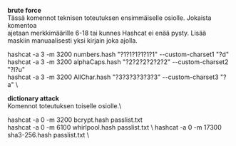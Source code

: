 **brute force**\
Tässä komennot teknisen toteutuksen ensimmäiselle osiolle. Jokaista komentoa\
ajetaan merkkimäärille 6-18 tai kunnes Hashcat ei enää pysty. Lisää\
maskiin manuaalisesti yksi kirjain joka ajolla. 

hashcat -a 3 -m 3200 numbers.hash "?1?1?1?1?1?1" --custom-charset1 "?d" \
hashcat -a 3 -m 3200 alphaCaps.hash "?2?2?2?2?2?2" --custom-charset2 "?l?u" \
hashcat -a 3 -m 3200 AllChar.hash "?3?3?3?3?3?3" --custom-charset3 "?a" \
 

**dictionary attack** \
Komennot toteutuksen toiselle osiolle.\

hashcat -a 0 -m 3200 bcrypt.hash passlist.txt \
hashcat -a 0 -m 6100 whirlpool.hash passlist.txt \ 
hashcat -a 0 -m 17300 sha3-256.hash passlist.txt \


